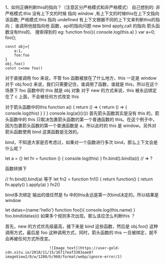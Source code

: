 1、如何正确判断this的指向？（注意区分严格模式和非严格模式）
自己想到的:
	非严格模式:this 没有上下文的时候 指向 window ,有上下文的时候this在上下文指向该函数;
	严格模式:this 指向 undefined 有上下文根据不同的上下文来判断this的指向；
	谁调用他就指向他
	函数，api的指向问题
	new bind apply,call 的指向
	箭头函数没有this的、
搜索得到的
	eg:
	function foo(){
		console.log(this.a)
	}
	var a=0;
	foo();

	const obj={
		a:1,
		foo:foo
	}
	obj.foo()
	const c=new foo()

对于直接调用 foo 来说，不管 foo 函数被放在了什么地方，this 一定是 window
对于 obj.foo() 来说，我们只需要记住，谁调用了函数，谁就是 this，所以在这个场景下 foo 函数中的 this 就是 obj 对象
对于 new 的方式来说，this 被永远绑定在了 c 上面，不会被任何方式改变 this

对于箭头函数中的this
function a() {
  return () => {
    return () => {
      console.log(this)
    }
  }
}
console.log(a()()())
首先箭头函数其实是没有 this 的，箭头函数中的 this 只取决包裹箭头函数的第一个普通函数的 this。在这个例子中，因为包裹箭头函数的第一个普通函数是 a，所以此时的 this 是 window。另外对箭头函数使用 bind 这类函数是无效的。

bind，不知道大家是否考虑过，如果对一个函数进行多次 bind，那么上下文会是什么呢？

let a = {}
let fn = function () { console.log(this) }
fn.bind().bind(a)() // => ?

函数转换下

// fn.bind().bind(a) 等于
let fn2 = function fn1() {
  return function() {
    return fn.apply()
  }.apply(a)
}
fn2()


bind多次绑定 输出的值任然是 fu 中的this永远是第一次bind决定的。所以结果是 window 

let datas={name:'hello'} 
 function foo(){
	 console.log(this.name)
 }
 foo.bind(datas)() 
如果多个规则多次出现。那么该应怎么判断this ？

首先，new 的方式优先级最高，接下来是 bind 这些函数，然后是 obj.foo() 这种调用方式，最后是 foo 这种调用方式，同时，箭头函数的 this 一旦被绑定，就不会再被任何方式所改变。

						![Image text](https://user-gold-cdn.xitu.io/2018/11/15/16717eaf3383aae8?imageView2/0/w/1280/h/960/format/webp/ignore-error/1)				
													